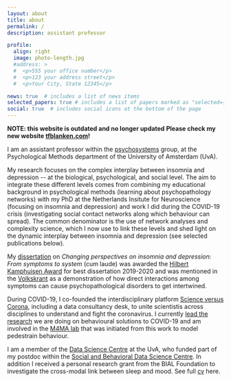```yaml
---
layout: about
title: about
permalink: /
description: assistant professor

profile:
  align: right
  image: photo-length.jpg
  #address: >
  #  <p>555 your office number</p>
  #  <p>123 your address street</p>
  #  <p>Your City, State 12345</p>

news: true  # includes a list of news items
selected_papers: true # includes a list of papers marked as "selected={true}"
social: true  # includes social icons at the bottom of the page
---
```



**NOTE: this website is outdated and no longer updated**
**Please check my new website <a href="http://tfblanken.com/" target="blank">tfblanken.com</a>!**

I am an assistant professor within the <a href="http://psychosystems.org/" target="blank">psychosystems</a> group, at the Psychological Methods department of the University of Amsterdam (UvA). 

My research focuses on the complex interplay between insomnia and depression -- at the biological, psychological, and social level. The aim to integrate these different levels comes from combining my educational background in psychological methods (learning about psychopathology networks) with my PhD at the Netherlands Insitute for Neuroscience (focusing on insomnia and depression) and work I did during the COVID-19 crisis (investigating social contact networks along which behaviour can spread). The common denominator is the use of network analyses and complexity science, which I now use to link these levels and shed light on the dynamic interplay between insomnia and depression (see selected publications below).

My <a href="https://research.vu.nl/en/publications/changing-perspectives-on-insomnia-and-depression-from-symptoms-to" target="blank">dissertation</a> on *Changing perspectives on insomnia and depression: From symptoms to system* (cum laude) was awarded the <a href="https://www.nswo.nl/prijsuitreikingen-najaarsymposium-nswo-2020/" target="blank">Hilbert Kamphuisen Award</a> for best dissertation 2019-2020 and was mentioned in the <a href="https://www.volkskrant.nl/wetenschap/ontstaan-psychiatrische-aandoeningen-door-alledaagse-klachten-die-zich-opstapelen~b82caff2/" target="blank">Volkskrant</a> as a demonstration of how direct interactions among symptoms can cause psychopathological disorders to get intertwined. 

During COVID-19, I co-founded the interdisciplinary platform <a href="https://scienceversuscorona.com/" target="blank">Science versus Corona</a>, including a data consultancy desk, to unite scientistis across disciplines to understand and fight the coronavirus. I currently <a href="https://sobedsc.wordpress.com/research/">lead the research</a> we are doing on behavioural solutions to COVID-19 and am involved in the <a href="https://www.ampl-psych.com/projects/minds-for-mobile-agents/" target="blank">M4MA lab</a> that was initiated from this work to model pedestrain behaviour.  

I am a member of the <a href="https://dsc.uva.nl/people/affiliate-members/affiliate-members.html" target="blank">Data Science Centre</a> at the UvA, who funded part of my postdoc within the <a href="https://sobedsc.wordpress.com/team/" target="blank">Social and Behavioral Data Science Centre</a>. In addition I received a personal research grant from the BIAL Foundation to investigate the cross-modal link between sleep and mood. See full <a href="assets/pdf/Blanken202202Cv.pdf" target="_blank">cv</a> here. 



<br/>
<br/>

